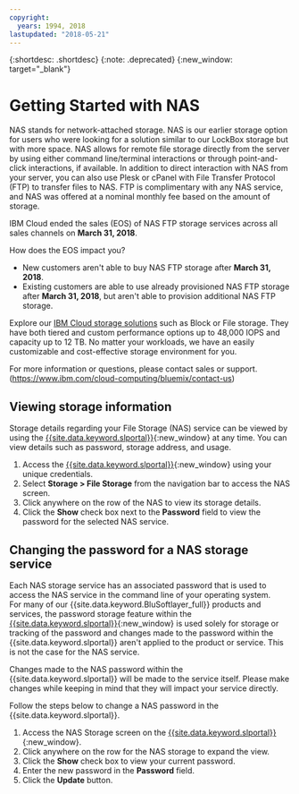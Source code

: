 ```yaml
---
copyright:
  years: 1994, 2018
lastupdated: "2018-05-21"
---
```

{:shortdesc: .shortdesc}
{:note: .deprecated}
{:new_window: target="_blank"}

# Getting Started with NAS

NAS stands for network-attached storage. NAS is our earlier storage option for users who were looking for a solution similar to our LockBox storage but with more space. NAS allows for remote file storage directly from the server by using either command line/terminal interactions or through point-and-click interactions, if available. In addition to direct interaction with NAS from your server, you can also use Plesk or cPanel with File Transfer Protocol (FTP) to transfer files to NAS. FTP is complimentary with any NAS service, and NAS was offered at a nominal monthly fee based on the amount of storage.

IBM Cloud ended the sales (EOS) of NAS FTP storage services across all sales channels on **March 31, 2018**.

How does the EOS impact you?

- New customers aren't able to buy NAS FTP storage after **March 31, 2018**.
- Existing customers are able to use already provisioned NAS FTP storage after **March 31, 2018**, but aren't able to provision additional NAS FTP storage.

Explore our [IBM Cloud storage solutions](https://www.ibm.com/cloud/storage) such as Block or File storage. They have both tiered and custom performance options up to 48,000 IOPS and capacity up to 12 TB. No matter your workloads, we have an easily customizable and cost-effective storage environment for you.

For more information or questions, please contact sales or support.<br />
(https://www.ibm.com/cloud-computing/bluemix/contact-us)


## Viewing storage information

Storage details regarding your File Storage (NAS) service can be viewed by using the [{{site.data.keyword.slportal}}](https://control.softlayer.com/){:new_window} at any time. You can view details such as password, storage address, and usage.

1. Access the [{{site.data.keyword.slportal}}](https://control.softlayer.com/){:new_window} using your unique credentials.
2. Select **Storage > File Storage** from the navigation bar to access the NAS screen.
2. Click anywhere on the row of the NAS to view its storage details.
3. Click the **Show** check box next to the **Password**  field to view the password for the selected NAS service.

## Changing the password for a NAS storage service

Each NAS storage service has an associated password that is used to access the NAS service in the command line of your operating system.  
For many of our {{site.data.keyword.BluSoftlayer_full}} products and services, the password storage feature within the [{{site.data.keyword.slportal}}](https://control.softlayer.com/){:new_window} is used solely for storage or tracking of the password and changes made to the password within the {{site.data.keyword.slportal}} aren't applied to the product or service. This is not the case for the NAS service.

Changes made to the NAS password within the {{site.data.keyword.slportal}} will be made to the service itself. Please make changes while keeping in mind that they will impact your service directly.

Follow the steps below to change a NAS password in the {{site.data.keyword.slportal}}.

1. Access the NAS Storage screen on the [{{site.data.keyword.slportal}}](https://control.softlayer.com/){:new_window}.
2. Click anywhere on the row for the NAS storage to expand the view.
3. Click the **Show** check box to view your current password.
4. Enter the new password in the **Password** field.
5. Click the **Update** button.
